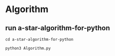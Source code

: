# Algorithm

## run a-star-algorithm-for-python

```
cd a-star-algorithm-for-python

python3 Algorithm.py
```
